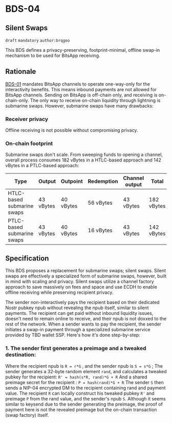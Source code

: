 BDS-04
======

Silent Swaps
-------------------------------

`draft` `mandatory` `author:brqgoo`

This BDS defines a privacy-preserving, footprint-minimal, offline swap-in mechanism to be used for BitsApp receiving.

## Rationale

[BDS-01](https://github.com/bits-wallet/specs/blob/main/01.md) mandates BitsApp channels to operate one-way-only for the interactivity benefits. This means inbound payments are not allowed for BitsApp channels. Sending on BitsApp is off-chain only, and receiving is on-chain-only. The only way to receive on-chain liquidity through lightning is submarine swaps. However, submarine swaps have many drawbacks:

### Receiver privacy
Offline receiving is not possible without compromising privacy.

### On-chain footprint
Submarine swaps don't scale. From sweeping funds to opening a channel, overall process consumes 182 vBytes in a HTLC-based approach and 142 vBytes in a PTLC-based approach:

| Type                         | Output    | Outpoint  | Redemption  | Channel output | Total       |
|------------------------------|----------------|----------------|--------------|----------------|-----------  |
| HTLC-based submarine swaps   | 43 vBytes      | 40 vBytes      | 56 vBytes    | 43 vBytes      | 182 vBytes  |
| PTLC-based submarine swaps   | 43 vBytes      | 40 vBytes       | 16 vBytes   | 43 vBytes      | 142 vBytes  |

## Specification
This BDS proposes a replacement for submarine swaps; silent swaps. Silent swaps are effectively a specialized form of submarine swaps, however, built in mind with scaling and privacy. Silent swaps utilize a channel factory approach to save massively on fees and space and use ECDH to enable offline receiving while preserving recipient privacy.

The sender non-interactively pays the recipient based on their dedicated Nostr pubkey npub without revealing the npub itself, similar to silent payments. The recipient can get paid without inbound liquidity issues, doesn't need to remain online to receive, and their npub is not doxxed to the rest of the network.
When a sender wants to pay the recipient, the sender initiates a swap-in payment through a specialized submarine service provided by TBD wallet SSP. Here's how it's done step-by-step:

### 1. The sender first generates a preimage and a tweaked destination:

Where the recipient npub is `R = r*G` , and the sender npub is `S = s*G` ;
The sender generates a 32-byte random element `rand`, and calculates a tweaked pubkey for the recipient: `R' = hash(s*R, rand)*G + R`
And a shared preimage secret for the recipient : `P = hash(rand)*G + R`
The sender `S` then sends a NIP-04 encrypted DM to the recipient containing rand and payment value. The recipient `R` can locally construct his tweaked pubkey `R'` and preimage `P` from the rand value, and the sender's npub `S`.
Although it seems similar to keysend due to the sender generating the preimage, the proof of payment here is not the revealed preimage but the on-chain transaction (swap factory) itself.
